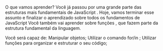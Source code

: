 O que vamos aprender?
Você já passou por uma grande parte das estruturas mais fundamentais de JavaScript . Hoje, vamos terminar esse assunto e finalizar o aprendizado sobre todos os fundamentos de JavaScript
Você também vai aprender sobre funções , que fazem parte da estrutura fundamental da linguagem.

Você será capaz de:
Manipular objetos;
Utilizar o comando for/in ;
Utilizar funções para organizar e estruturar o seu código;